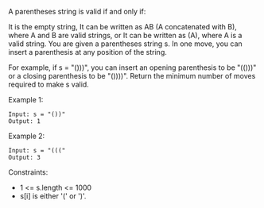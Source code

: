 A parentheses string is valid if and only if:

It is the empty string,
It can be written as AB (A concatenated with B), where A and B are valid strings, or
It can be written as (A), where A is a valid string.
You are given a parentheses string s. In one move, you can insert a parenthesis at any position of the string.

For example, if s = "()))", you can insert an opening parenthesis to be "(()))" or a closing parenthesis to be "())))".
Return the minimum number of moves required to make s valid.

 

Example 1:
```
Input: s = "())"
Output: 1
```

Example 2:
```
Input: s = "((("
Output: 3
```

Constraints:

- 1 <= s.length <= 1000
- s[i] is either '(' or ')'.